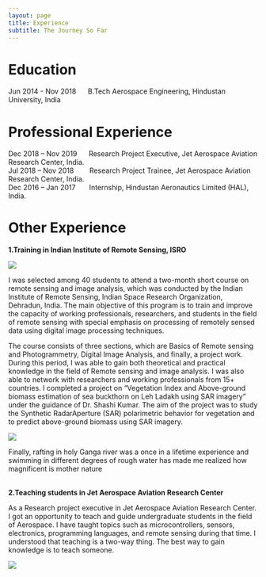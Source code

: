 ```yaml
---
layout: page
title: Experience
subtitle: The Journey So Far
---
```

<h1> <b>Education</b> </h1>
 Jun 2014 - Nov 2018   &nbsp;&nbsp;&nbsp;&nbsp;   B.Tech Aerospace Engineering, Hindustan University, India
  
<h1> <b> Professional Experience</b></h1> 
  Dec 2018 – Nov 2019     &nbsp;&nbsp;&nbsp;&nbsp; Research Project Executive, Jet Aerospace Aviation Research Center, India.<br> 
  Jul 2018 – Nov 2018     &nbsp;&nbsp;&nbsp;&nbsp;&nbsp;&nbsp; Research Project Trainee, Jet Aerospace Aviation Research Center, India.  <br>
  Dec 2016 – Jan 2017     &nbsp;&nbsp;&nbsp;&nbsp;&nbsp; Internship, Hindustan Aeronautics Limited (HAL), India.
  
 <h1><b> Other Experience </b></h1> 
 
 <b>1.Training in Indian Institute of Remote Sensing, ISRO </b>
 
  <img src="{{ '/images/IMG_2996.jpg' | relative_url }}" />
  
I was selected among 40 students to attend a two-month short course on remote sensing and image analysis, which was conducted by the Indian Institute of Remote Sensing, Indian Space Research Organization, Dehradun, India. The main objective of this program is to train and improve the capacity of working professionals, researchers, and students in the field of remote sensing with special emphasis on processing of remotely sensed data using digital image processing techniques.

 The course consists of three sections, which are Basics of Remote sensing and Photogrammetry, Digital Image Analysis, and finally, a project work. During this period, I was able to gain both theoretical and practical knowledge in the field of Remote sensing and image analysis. I was also able to network with researchers and working professionals from 15+ countries. I completed a project on “Vegetation Index and Above-ground biomass estimation of sea buckthorn on Leh Ladakh using SAR imagery” under the guidance of Dr. Shashi Kumar. The aim of the project was to study the Synthetic RadarAperture (SAR) polarimetric behavior for vegetation and to predict above-ground biomass using SAR imagery.
 
 <img src="{{ 'images/88196498_3190379270972775_7735675917632012288_o.jpg' | relative_url }}" />
  
Finally, rafting in holy Ganga river was a once in a lifetime experience and swimming in different degrees of rough water has made me realized how magnificent is mother nature <br>
 
 <br>
 <b>2.Teaching students in Jet Aerospace Aviation Research Center </b>
 
As a Research project executive in Jet Aerospace Aviation Research Center. I got an opportunity to teach and guide undergraduate students in the field of Aerospace. I have taught topics such as microcontrollers, sensors, electronics, programming languages, and remote sensing during that time. I understood that teaching is a two-way thing. The best way to gain knowledge is to teach someone.
 
 <img src="{{ 'images/rot.JPG.jpg' | relative_url }}" />

 
 
